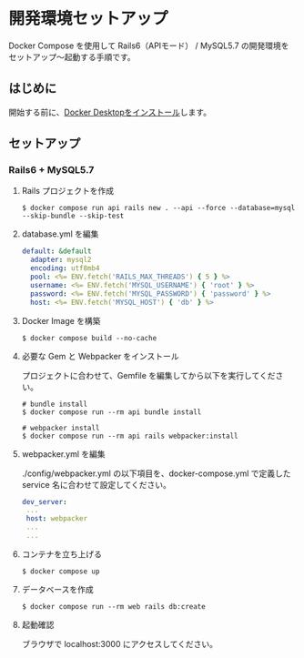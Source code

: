 # 開発環境セットアップ

Docker Compose を使用して Rails6（APIモード） / MySQL5.7 の開発環境をセットアップ〜起動する手順です。

## はじめに

開始する前に、[Docker Desktopをインストール][1]します。

## セットアップ

### Rails6 + MySQL5.7

1. Rails プロジェクトを作成

    ```shell
    $ docker compose run api rails new . --api --force --database=mysql --skip-bundle --skip-test
    ```

1. database.yml を編集

    ```yaml:database.yml
    default: &default
      adapter: mysql2
      encoding: utf8mb4
      pool: <%= ENV.fetch('RAILS_MAX_THREADS') { 5 } %>
      username: <%= ENV.fetch('MYSQL_USERNAME') { 'root' } %>
      password: <%= ENV.fetch('MYSQL_PASSWORD') { 'password' } %>
      host: <%= ENV.fetch('MYSQL_HOST') { 'db' } %>
    ```

1. Docker Image を構築

    ```shell
    $ docker compose build --no-cache
    ```

1. 必要な Gem と Webpacker をインストール

    プロジェクトに合わせて、Gemfile を編集してから以下を実行してください。

    ```shell
    # bundle install
    $ docker compose run --rm api bundle install

    # webpacker install
    $ docker compose run --rm api rails webpacker:install
    ```

1. webpacker.yml を編集

    ./config/webpacker.yml の以下項目を、docker-compose.yml で定義したservice 名に合わせて設定してください。

     ```yaml:webpacker.yml
    dev_server:
      ...
      host: webpacker
      ...
      ...
    ```

1. コンテナを立ち上げる
    ```shell
    $ docker compose up
    ``````

1. データベースを作成

    ```shell
    $ docker compose run --rm web rails db:create
    ```

1. 起動確認

    ブラウザで localhost:3000 にアクセスしてください。

[1]:https://docs.docker.com/install/
